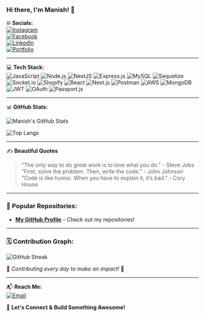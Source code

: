 ### Hi there, I'm Manish! 👋

🌐 **Socials:**  
[![Instagram](https://img.shields.io/badge/Instagram-%23E4405F.svg?style=for-the-badge&logo=instagram&logoColor=white)](https://www.instagram.com/_mrdeepak01_/)  
[![Facebook](https://img.shields.io/badge/Facebook-%231877F2.svg?style=for-the-badge&logo=facebook&logoColor=white)](https://www.facebook.com/profile.php?id=61566915376955)  
[![LinkedIn](https://img.shields.io/badge/LinkedIn-%230A66C2.svg?style=for-the-badge&logo=linkedin&logoColor=white)](https://www.linkedin.com/in/deepak-k-704410ab/)  
[![Portfolio](https://img.shields.io/badge/Portfolio-%23000000.svg?style=for-the-badge&logo=vercel&logoColor=white)](https://erdeepakkumar.in/)

---

💻 **Tech Stack:**  
![JavaScript](https://img.shields.io/badge/JavaScript-%23F7DF1E.svg?style=for-the-badge&logo=javascript&logoColor=black) ![Node.js](https://img.shields.io/badge/Node.js-%23339933.svg?style=for-the-badge&logo=node.js&logoColor=white) ![NestJS](https://img.shields.io/badge/NestJS-%23E0234E.svg?style=for-the-badge&logo=nestjs&logoColor=white) ![Express.js](https://img.shields.io/badge/Express.js-%23000000.svg?style=for-the-badge&logo=express&logoColor=white) ![MySQL](https://img.shields.io/badge/MySQL-%234479A1.svg?style=for-the-badge&logo=mysql&logoColor=white) ![Sequelize](https://img.shields.io/badge/Sequelize-%230052CC.svg?style=for-the-badge&logo=sequelize&logoColor=white) ![Socket.io](https://img.shields.io/badge/Socket.io-%23010101.svg?style=for-the-badge&logo=socket.io&logoColor=white) ![Shopify](https://img.shields.io/badge/Shopify-7AB55C?style=for-the-badge&logo=shopify&logoColor=white) ![React](https://img.shields.io/badge/React-%2361DAFB.svg?style=for-the-badge&logo=react&logoColor=black) ![Next.js](https://img.shields.io/badge/Next.js-%23000000.svg?style=for-the-badge&logo=nextdotjs&logoColor=white) ![Postman](https://img.shields.io/badge/Postman-%23FF6C37.svg?style=for-the-badge&logo=postman&logoColor=white) ![AWS](https://img.shields.io/badge/AWS-%23FF9900.svg?style=for-the-badge&logo=amazon-aws&logoColor=white) ![MongoDB](https://img.shields.io/badge/MongoDB-%2347A248.svg?style=for-the-badge&logo=mongodb&logoColor=white) ![JWT](https://img.shields.io/badge/JWT-%23000000.svg?style=for-the-badge&logo=jsonwebtokens&logoColor=white) ![OAuth](https://img.shields.io/badge/OAuth-%23111.svg?style=for-the-badge&logo=oauth&logoColor=white) ![Passport.js](https://img.shields.io/badge/Passport.js-%23000000.svg?style=for-the-badge&logo=passport&logoColor=white)

---

📊 **GitHub Stats:**

![Manish's GitHub Stats](https://github-readme-stats.vercel.app/api?username=MrDeepak22&show_icons=true&theme=dark)

![Top Langs](https://github-readme-stats.vercel.app/api/top-langs/?username=MrDeepak22&layout=compact&theme=dark)

---

✍️ **Beautiful Quotes**

> "The only way to do great work is to love what you do." - Steve Jobs  
> "First, solve the problem. Then, write the code." - John Johnson  
> "Code is like humor. When you have to explain it, it’s bad." - Cory House

---

### 🚀 Popular Repositories:

- [**My GitHub Profile**](https://github.com/MrDeepak22) - Check out my repositories!

---

### 🗓️ Contribution Graph:

![GitHub Streak](https://github-readme-streak-stats.herokuapp.com/?user=MrDeepak22&theme=dark)

📅 *Contributing every day to make an impact!* 🚀

---

📬 **Reach Me:**  
[![Email](https://img.shields.io/badge/Email-%23D14836.svg?style=for-the-badge&logo=gmail&logoColor=white)](mailto:mrdeepak111099@gmail.com)


🚀 **Let's Connect & Build Something Awesome!**

